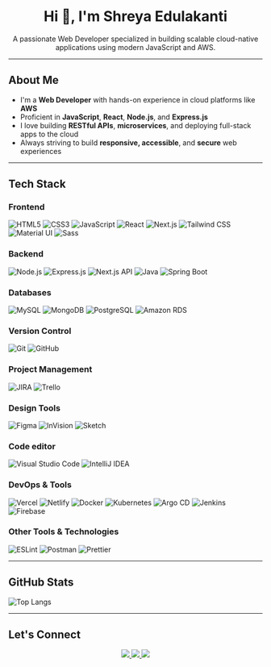<!-- Profile README for GitHub -->

<h1 align="center">Hi 👋, I'm Shreya Edulakanti</h1>

<p align="center">
  A passionate Web Developer specialized in building scalable cloud-native applications using modern JavaScript and AWS.
</p>

---

## About Me

- I'm a **Web Developer** with hands-on experience in cloud platforms like **AWS**
- Proficient in **JavaScript**, **React**, **Node.js**, and **Express.js**
- I love building **RESTful APIs**, **microservices**, and deploying full-stack apps to the cloud
- Always striving to build **responsive, accessible**, and **secure** web experiences

---

## Tech Stack

### Frontend
![HTML5](https://img.shields.io/badge/HTML5-E34F26?style=flat&logo=html5&logoColor=white)
![CSS3](https://img.shields.io/badge/CSS3-1572B6?style=flat&logo=css3&logoColor=white)
![JavaScript](https://img.shields.io/badge/JavaScript-F7DF1E?style=flat&logo=javascript&logoColor=000)
![React](https://img.shields.io/badge/React-20232A?style=flat&logo=react&logoColor=61DAFB)
![Next.js](https://img.shields.io/badge/Next.js-000000?style=flat&logo=next.js&logoColor=white)
![Tailwind CSS](https://img.shields.io/badge/Tailwind_CSS-38B2AC?style=flat&logo=tailwind-css&logoColor=white)
![Material UI](https://img.shields.io/badge/MUI-007FFF?style=flat&logo=mui&logoColor=white)
![Sass](https://img.shields.io/badge/Sass-CC6699?style=flat&logo=sass&logoColor=white)

### Backend
![Node.js](https://img.shields.io/badge/Node.js-339933?style=flat&logo=node.js&logoColor=white)
![Express.js](https://img.shields.io/badge/Express.js-000000?style=flat&logo=express&logoColor=white)
![Next.js API](https://img.shields.io/badge/Next.js_API-000000?style=flat&logo=next.js&logoColor=white)
![Java](https://img.shields.io/badge/Java-007396?style=flat&logo=java&logoColor=white)
![Spring Boot](https://img.shields.io/badge/Spring_Boot-6DB33F?style=flat&logo=spring-boot&logoColor=white)

### Databases
![MySQL](https://img.shields.io/badge/MySQL-4479A1?style=flat&logo=mysql&logoColor=white)
![MongoDB](https://img.shields.io/badge/MongoDB-4EA94B?style=flat&logo=mongodb&logoColor=white)
![PostgreSQL](https://img.shields.io/badge/PostgreSQL-4169E1?style=flat&logo=postgresql&logoColor=white)
![Amazon RDS](https://img.shields.io/badge/Amazon_RDS-527FFF?style=flat&logo=amazon-aws&logoColor=white)

### Version Control
![Git](https://img.shields.io/badge/Git-F05032?style=flat&logo=git&logoColor=white)
![GitHub](https://img.shields.io/badge/GitHub-181717?style=flat&logo=github&logoColor=white)

### Project Management
![JIRA](https://img.shields.io/badge/JIRA-0052CC?style=flat&logo=jira&logoColor=white)
![Trello](https://img.shields.io/badge/Trello-0052CC?style=flat&logo=trello&logoColor=white)

### Design Tools
![Figma](https://img.shields.io/badge/Figma-F24E1E?style=flat&logo=figma&logoColor=white)
![InVision](https://img.shields.io/badge/InVision-FF3366?style=flat&logo=invision&logoColor=white)
![Sketch](https://img.shields.io/badge/Sketch-F7B500?style=flat&logo=sketch&logoColor=white)

### Code editor
![Visual Studio Code](https://img.shields.io/badge/VS_Code-007ACC?style=flat&logo=visual-studio-code&logoColor=white)
![IntelliJ IDEA](https://img.shields.io/badge/IntelliJ_IDEA-000000?style=flat&logo=intellij-idea&logoColor=white)

### DevOps & Tools
![Vercel](https://img.shields.io/badge/Vercel-000000?style=flat&logo=vercel&logoColor=white)
![Netlify](https://img.shields.io/badge/Netlify-00C7B7?style=flat&logo=netlify&logoColor=white)
![Docker](https://img.shields.io/badge/Docker-2496ED?style=flat&logo=docker&logoColor=white)
![Kubernetes](https://img.shields.io/badge/Kubernetes-326CE5?style=flat&logo=kubernetes&logoColor=white)
![Argo CD](https://img.shields.io/badge/Argo_CD-F17300?style=flat&logo=argo&logoColor=white)
![Jenkins](https://img.shields.io/badge/Jenkins-D24939?style=flat&logo=jenkins&logoColor=white)
![Firebase](https://img.shields.io/badge/Firebase-FFCA28?style=flat&logo=firebase&logoColor=black)

### Other Tools & Technologies
![ESLint](https://img.shields.io/badge/ESLint-4B32C3?style=flat&logo=eslint&logoColor=white)
![Postman](https://img.shields.io/badge/Postman-FF6C37?style=flat&logo=postman&logoColor=white)
![Prettier](https://img.shields.io/badge/Prettier-F7B93E?style=flat&logo=prettier&logoColor=white)

---

## GitHub Stats

![Top Langs](https://github-readme-stats.vercel.app/api/top-langs/?username=shreyareddyedulakanti&layout=compact&theme=radical)

---

## Let's Connect

<p align="center">
  <a href="https://linkedin.com/in/shreyaedulakanti" target="_blank">
    <img src="https://img.shields.io/badge/LinkedIn-blue?logo=linkedin&style=for-the-badge" />
  </a>
  <a href="mailto:edulakanti.shreya25@gmail.com">
    <img src="https://img.shields.io/badge/Email-D14836?style=for-the-badge&logo=gmail&logoColor=white" />
  </a>
  <a href="https://yourportfolio.com" target="_blank">
    <img src="https://img.shields.io/badge/Portfolio-000000?style=for-the-badge&logo=About.me&logoColor=white" />
  </a>
</p>

